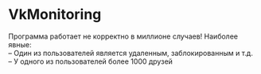 VkMonitoring
============
Программа работает не корректно в миллионе случаев! Наиболее явные:<br>
– Один из пользователей является удаленным, заблокированным и т.д.<br>
– У одного из пользователей более 1000 друзей
